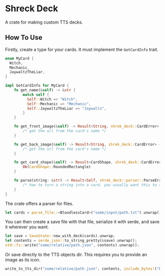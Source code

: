 # Shreck Deck

A crate for making custom TTS decks.

## How To Use

Firstly, create a type for your cards. It must implement the `GetCardInfo` trait.

```rust
enum MyCard {
  Witch,
  Mechanic,
  JaywaltzTheLiar,
}

impl GetCardInfo for MyCard {
    fn get_name(&self) -> &str {
        match self {
          Self::Witch => "Witch",
          Self::Mechanic => "Mechanic",
          Self::JaywaltzTheLiar => "Jaywaltz",
        }
    }

    fn get_front_image(&self) -> Result<String, shrek_deck::CardError> {
        /* get the url from the card's name */
    }

    fn get_back_image(&self) -> Result<String, shrek_deck::CardError> {
        /* get the url from the card's name */
    }

    fn get_card_shape(&self) -> Result<CardShape, shrek_deck::CardError> {
        Ok(CardShape::RoundedRectangle)
    }

    fn parse(string: &str) -> Result<Self, shrek_deck::parser::ParseError> {
        /* how to turn a string into a card. you usually want this to turn the name of the card into the card data structure */
    }
}
```

The crate offers a parser for files.

```rust
let cards = parse_file::<BloodlessCard>("some/input/path.txt").unwrap();
```

You can then create a save file with that file, serialize it with serde, and save it wherever you want.

```rust
let save = SaveState::new_with_deck(cards).unwrap;
let contents = serde_json::to_string_pretty(&save).unwrap();
std::fs::write("some/relative/path.json", contents).unwrap();
```

Or save directly to the TTS objects dir. This requires you to provide an image as its icon.

```rust
write_to_tts_dir("some/relative/path.json", contents, include_bytes!("blood.png")).unwrap();
```
